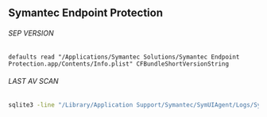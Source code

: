 ## Symantec Endpoint Protection

###### SEP VERSION
```
defaults read "/Applications/Symantec Solutions/Symantec Endpoint Protection.app/Contents/Info.plist" CFBundleShortVersionString
```

###### LAST AV SCAN
```bash
sqlite3 -line "/Library/Application Support/Symantec/SymUIAgent/Logs/SymAVLog" 'SELECT strftime("%Y-%m-%d %H:%M:%S",timeStamp,"unixepoch","localtime","+31 year") FROM LogEntry WHERE timeStamp = ( SELECT max(timeStamp) FROM LogEntry)' | awk -F'= ' '{print $NF}'
```
